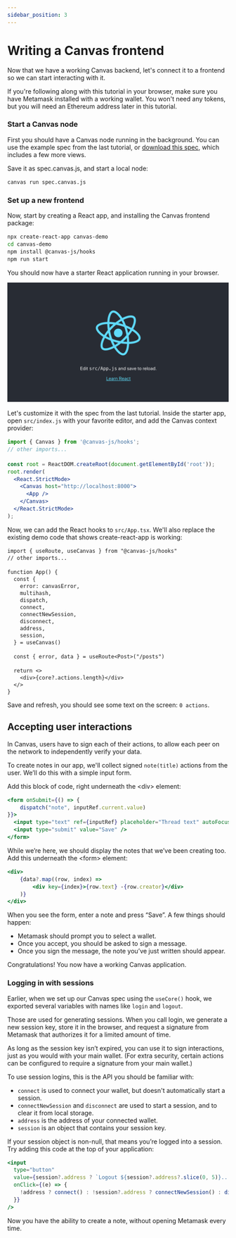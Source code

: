 ```yaml
---
sidebar_position: 3
---
```


# Writing a Canvas frontend

Now that we have a working Canvas backend, let's connect it to a frontend so we can start interacting with it.

If you're following along with this tutorial in your browser, make sure you have Metamask installed with a working wallet. You won't need any tokens, but you will need an Ethereum address later in this tutorial.

### Start a Canvas node

First you should have a Canvas node running in the background. You can use the example spec from the last tutorial, or [download this spec](https://github.com/canvasxyz/canvas/blob/main/packages/example-chat-client/spec.canvas.js), which includes a few more views.

Save it as spec.canvas.js, and start a local node:

```bash
canvas run spec.canvas.js
```

### Set up a new frontend

Now, start by creating a React app, and installing the Canvas frontend package:


```bash
npx create-react-app canvas-demo
cd canvas-demo
npm install @canvas-js/hooks
npm run start
```

You should now have a starter React application running in your browser.

![Screenshot of React starter app](/img/react-starter.png)

Let's customize it with the spec from the last tutorial. Inside the starter app, open `src/index.js` with your favorite editor, and add the Canvas context provider:

```jsx
import { Canvas } from '@canvas-js/hooks';
// other imports...

const root = ReactDOM.createRoot(document.getElementById('root'));
root.render(
  <React.StrictMode>
    <Canvas host="http://localhost:8000">
      <App />
    </Canvas>
  </React.StrictMode>
);
```

Now, we can add the React hooks to `src/App.tsx`. We'll also replace the existing demo code that shows create-react-app is working:

```
import { useRoute, useCanvas } from "@canvas-js/hooks"
// other imports...

function App() {
  const {
    error: canvasError,
    multihash,
    dispatch,
    connect,
    connectNewSession,
    disconnect,
    address,
    session,
  } = useCanvas()

  const { error, data } = useRoute<Post>("/posts")

  return <>
    <div>{core?.actions.length}</div>
  </>
}
```

Save and refresh, you should see some text on the screen: `0 actions`.


## Accepting user interactions

In Canvas, users have to sign each of their actions, to allow each peer on the network to independently verify your data.

To create notes in our app, we'll collect signed `note(title)` actions from the user. We’ll do this with a simple input form.

Add this block of code, right underneath the <div\> element:

```jsx
<form onSubmit={() => {
    dispatch("note", inputRef.current.value)
}}>
  <input type="text" ref={inputRef} placeholder="Thread text" autoFocus="on" />
  <input type="submit" value="Save" />
</form>
```

While we’re here, we should display the notes that we’ve been creating too. Add this underneath the <form\> element:

```jsx
<div>
    {data?.map((row, index) =>
        <div key={index}>{row.text} -{row.creator}</div>
    )}
</div>
```

When you see the form, enter a note and press “Save”. A few things should happen:

- Metamask should prompt you to select a wallet.
- Once you accept, you should be asked to sign a message.
- Once you sign the message, the note you’ve just written should appear.

Congratulations! You now have a working Canvas application.


### Logging in with sessions

Earlier, when we set up our Canvas spec using the `useCore()` hook, we exported several variables with names like `login` and `logout`.

Those are used for generating sessions. When you call login, we generate a new session key, store it in the browser, and request a signature from Metamask that authorizes it for a limited amount of time.

As long as the session key isn’t expired, you can use it to sign interactions, just as you would with your main wallet. (For extra security, certain actions can be configured to require a signature from your main wallet.)

To use session logins, this is the API you should be familiar with:

- `connect` is used to connect your wallet, but doesn't automatically start a session.
- `connectNewSession` and `disconnect` are used to start a session, and to clear it from local storage.
- `address` is the address of your connected wallet.
- `session` is an object that contains your session key.

If your session object is non-null, that means you’re logged into a session. Try adding this code at the top of your application:

```jsx
<input
  type="button"
  value={session?.address ? `Logout ${session?.address?.slice(0, 5)}...` : "Login"}
  onClick={(e) => {
    !address ? connect() : !session?.address ? connectNewSession() : disconnect()
  }}
/>
```

Now you have the ability to create a note, without opening Metamask every time.
